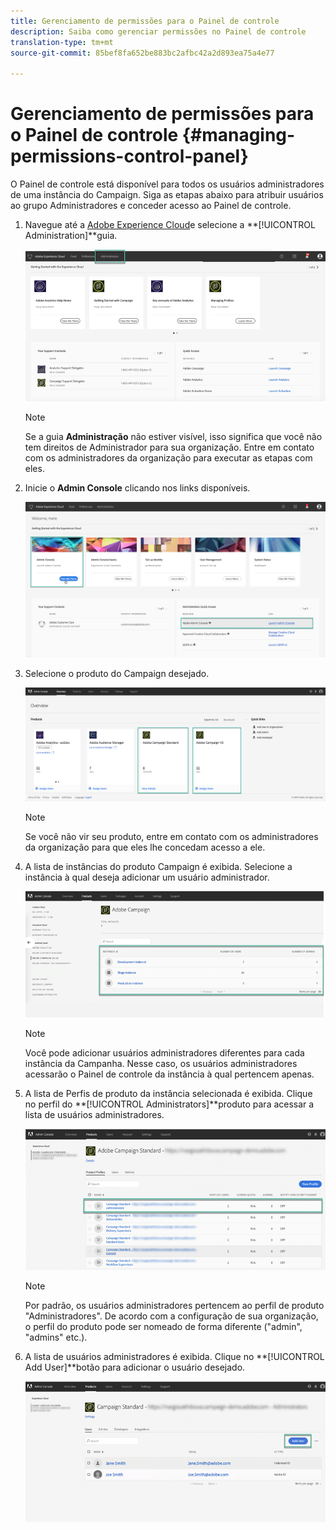 ```yaml
---
title: Gerenciamento de permissões para o Painel de controle
description: Saiba como gerenciar permissões no Painel de controle
translation-type: tm+mt
source-git-commit: 85bef8fa652be883bc2afbc42a2d893ea75a4e77

---
```



# Gerenciamento de permissões para o Painel de controle {#managing-permissions-control-panel}

O Painel de controle está disponível para todos os usuários administradores de uma instância do Campaign. Siga as etapas abaixo para atribuir usuários ao grupo Administradores e conceder acesso ao Painel de controle.

1. Navegue até a [Adobe Experience Cloud](https://amc.experiencecloud.adobe.com/exc-content/login.html)e selecione a **[!UICONTROL Administration]**guia.

   ![](assets/do-not-localize/control_panel_add_user1.png)

   >[!NOTE]
   >
   >Se a guia <b>Administração</b> não estiver visível, isso significa que você não tem direitos de Administrador para sua organização. Entre em contato com os administradores da organização para executar as etapas com eles.

1. Inicie o **Admin Console** clicando nos links disponíveis.

   ![](assets/do-not-localize/control_panel_admin1.png)

1. Selecione o produto do Campaign desejado.

   ![](assets/do-not-localize/control_panel_add_user3.png)

   >[!NOTE]
   >
   >Se você não vir seu produto, entre em contato com os administradores da organização para que eles lhe concedam acesso a ele.

1. A lista de instâncias do produto Campaign é exibida. Selecione a instância à qual deseja adicionar um usuário administrador.

   ![](assets/do-not-localize/control_panel_add_user4.png)

   >[!NOTE]
   >
   >Você pode adicionar usuários administradores diferentes para cada instância da Campanha. Nesse caso, os usuários administradores acessarão o Painel de controle da instância à qual pertencem apenas.

1. A lista de Perfis de produto da instância selecionada é exibida. Clique no perfil do **[!UICONTROL Administrators]**produto para acessar a lista de usuários administradores.

   ![](assets/do-not-localize/control_panel_add_user_5.png)

   >[!NOTE]
   >
   >Por padrão, os usuários administradores pertencem ao perfil de produto &quot;Administradores&quot;. De acordo com a configuração de sua organização, o perfil do produto pode ser nomeado de forma diferente (&quot;admin&quot;, &quot;admins&quot; etc.).

1. A lista de usuários administradores é exibida. Clique no **[!UICONTROL Add User]**botão para adicionar o usuário desejado.

   ![](assets/do-not-localize/control_panel_add_user_6.png)
